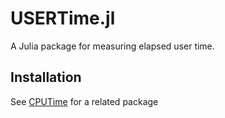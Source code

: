 # USERTime.jl


A Julia package for measuring elapsed user time.

## Installation

See [CPUTime](https://github.com/schmrlng/CPUTime.jl) for a related
package
